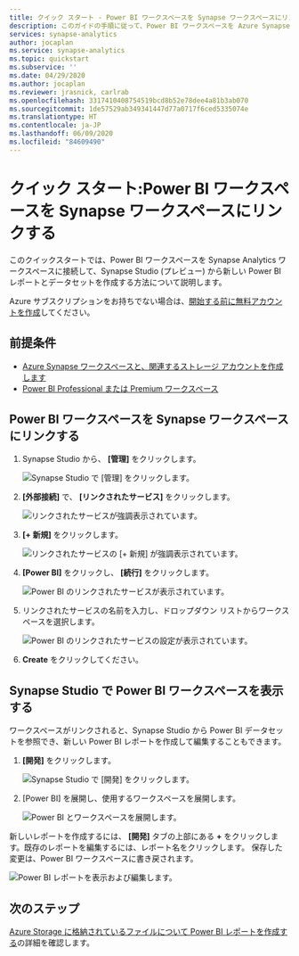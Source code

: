 ```yaml
---
title: クイック スタート - Power BI ワークスペースを Synapse ワークスペースにリンクする
description: このガイドの手順に従って、Power BI ワークスペースを Azure Synapse Analytics ワークスペースにリンクします。
services: synapse-analytics
author: jocaplan
ms.service: synapse-analytics
ms.topic: quickstart
ms.subservice: ''
ms.date: 04/29/2020
ms.author: jocaplan
ms.reviewer: jrasnick, carlrab
ms.openlocfilehash: 3317410408754519bcd8b52e78dee4a81b3ab070
ms.sourcegitcommit: 1de57529ab349341447d77a0717f6ced5335074e
ms.translationtype: HT
ms.contentlocale: ja-JP
ms.lasthandoff: 06/09/2020
ms.locfileid: "84609490"
---
```

# <a name="quickstart-linking-a-power-bi-workspace-to-a-synapse-workspace"></a>クイック スタート:Power BI ワークスペースを Synapse ワークスペースにリンクする

このクイックスタートでは、Power BI ワークスペースを Synapse Analytics ワークスペースに接続して、Synapse Studio (プレビュー) から新しい Power BI レポートとデータセットを作成する方法について説明します。

Azure サブスクリプションをお持ちでない場合は、[開始する前に無料アカウントを作成](https://azure.microsoft.com/free/)してください。

## <a name="prerequisites"></a>前提条件

- [Azure Synapse ワークスペースと、関連するストレージ アカウントを作成します](quickstart-create-workspace.md)
- [Power BI Professional または Premium ワークスペース](https://docs.microsoft.com/power-bi/service-create-the-new-workspaces)

## <a name="link-power-bi-workspace-to-your-synapse-workspace"></a>Power BI ワークスペースを Synapse ワークスペースにリンクする

1. Synapse Studio から、 **[管理]** をクリックします。

    ![Synapse Studio で [管理] をクリックします。](media/quickstart-link-powerbi/synapse-studio-click-manage.png)

2. **[外部接続]** で、 **[リンクされたサービス]** をクリックします。

    ![リンクされたサービスが強調表示されています。](media/quickstart-link-powerbi/manage-click-linked-services.png)

3. **[+ 新規]** をクリックします。

    ![リンクされたサービスの [+ 新規] が強調表示されています。](media/quickstart-link-powerbi/new-highlighted.png)

4. **[Power BI]** をクリックし、 **[続行]** をクリックします。

    ![Power BI のリンクされたサービスが表示されています。](media/quickstart-link-powerbi/powerbi-linked-service.png)

5. リンクされたサービスの名前を入力し、ドロップダウン リストからワークスペースを選択します。

    ![Power BI のリンクされたサービスの設定が表示されています。](media/quickstart-link-powerbi/workspace-link-dialog.png)

6. **Create** をクリックしてください。

## <a name="view-power-bi-workspace-in-synapse-studio"></a>Synapse Studio で Power BI ワークスペースを表示する

ワークスペースがリンクされると、Synapse Studio から Power BI データセットを参照でき、新しい Power BI レポートを作成して編集することもできます。

1. **[開発]** をクリックします。

    ![Synapse Studio で [開発] をクリックします。](media/quickstart-link-powerbi/synapse-studio-click-develop.png)

2. [Power BI] を展開し、使用するワークスペースを展開します。

    ![Power BI とワークスペースを展開します。](media/quickstart-link-powerbi/develop-expand-powerbi.png)

新しいレポートを作成するには、 **[開発]** タブの上部にある **+** をクリックします。既存のレポートを編集するには、レポート名をクリックします。 保存した変更は、Power BI ワークスペースに書き戻されます。

![Power BI レポートを表示および編集します。](media/quickstart-link-powerbi/powerbi-report.png)


## <a name="next-steps"></a>次のステップ

[Azure Storage に格納されているファイルについて Power BI レポートを作成する](sql/tutorial-connect-power-bi-desktop.md)の詳細を確認します。
